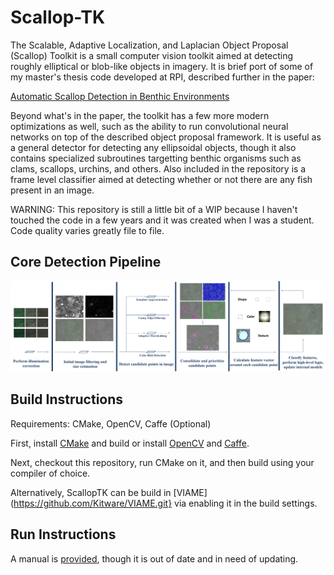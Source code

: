 
Scallop-TK
==========

The Scalable, Adaptive Localization, and Laplacian Object Proposal
(Scallop) Toolkit is a small computer vision toolkit aimed at
detecting roughly elliptical or blob-like objects in imagery. It
is brief port of some of my master's thesis code developed at RPI,
described further in the paper:

[Automatic Scallop Detection in Benthic Environments](Documentation/Paper.pdf)

Beyond what's in the paper, the toolkit has a few more modern optimizations
as well, such as the ability to run convolutional neural networks on top of the
described object proposal framework. It is useful as a general detector
for detecting any ellipsoidal objects, though it also contains specialized
subroutines targetting benthic organisms such as clams, scallops, urchins,
and others. Also included in the repository is a frame level classifier aimed
at detecting whether or not there are any fish present in an image.

WARNING: This repository is still a little bit of a WIP because I haven't
touched the code in a few years and it was created when I was a student.
Code quality varies greatly file to file.


Core Detection Pipeline
-----------------------

![Pipeline Image](Documentation/ExamplePipeline.png)


Build Instructions
------------------

Requirements: CMake, OpenCV, Caffe (Optional)

First, install [CMake](https://cmake.org/runningcmake/) and build or install
[OpenCV](http://opencv.org/) and [Caffe](http://caffe.berkeleyvision.org/).

Next, checkout this repository, run CMake on it, and then build using your compiler
of choice.

Alternatively, ScallopTK can be build in [VIAME](https://github.com/Kitware/VIAME.git}
via enabling it in the build settings.

Run Instructions
----------------

A manual is [provided](Documentation/Manual.pdf), though it is out of date and in need of
updating.